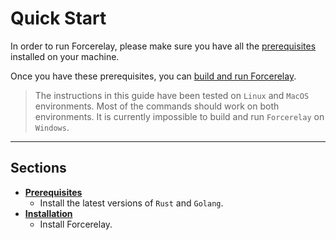 # Quick Start

In order to run Forcerelay, please make sure you have all the 
[prerequisites](./pre-requisites.md) installed on your machine.

Once you have these prerequisites, you can
[build and run Forcerelay](./installation.md).

> The instructions in this guide have been tested on `Linux` and `MacOS` 
> environments. Most of the commands should work on both environments. It is
> currently impossible to build and run `Forcerelay` on `Windows`.

---

## Sections
- **[Prerequisites](./pre-requisites.md)**
    * Install the latest versions of `Rust` and `Golang`.
- **[Installation](./installation.md)**
    * Install Forcerelay.
